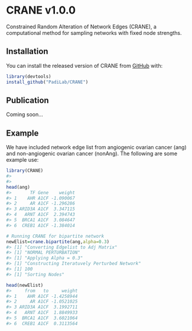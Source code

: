 
<!-- README.md is generated from README.Rmd. Please edit that file -->

# CRANE v1.0.0

Constrained Random Alteration of Network Edges (CRANE), a computational
method for sampling networks with fixed node strengths.

## Installation

You can install the released version of CRANE from
[GitHub](https://github.com/PadiLab/CRANE) with:

``` r
library(devtools)
install_github("PadiLab/CRANE")
```

## Publication

Coming soon…

## Example

We have included network edge list from angiogenic ovarian cancer (ang)
and non-angiogenic ovarian cancer (nonAng). The following are some
example use:

``` r
library(CRANE)
#> 
#> 
head(ang)
#>       TF Gene    weight
#> 1    AHR A1CF -1.090067
#> 2     AR A1CF -1.296286
#> 3 ARID3A A1CF  3.347115
#> 4   ARNT A1CF  2.394743
#> 5  BRCA1 A1CF  3.084647
#> 6  CREB1 A1CF -1.384014

# Running CRANE for bipartite network
newElist=crane.bipartite(ang,alpha=0.3)
#> [1] "Converting Edgelist to Adj Matrix"
#> [1] "NORMAL PERTURBATION"
#> [1] "Applying Alpha = 0.3"
#> [1] "Constructing Iteratuvely Perturbed Network"
#> [1] 100
#> [1] "Sorting Nodes"

head(newElist)
#>     from   to     weight
#> 1    AHR A1CF -1.4258944
#> 2     AR A1CF -1.0521025
#> 3 ARID3A A1CF  3.1992711
#> 4   ARNT A1CF  1.8849933
#> 5  BRCA1 A1CF  3.6021064
#> 6  CREB1 A1CF  0.3113564
```
